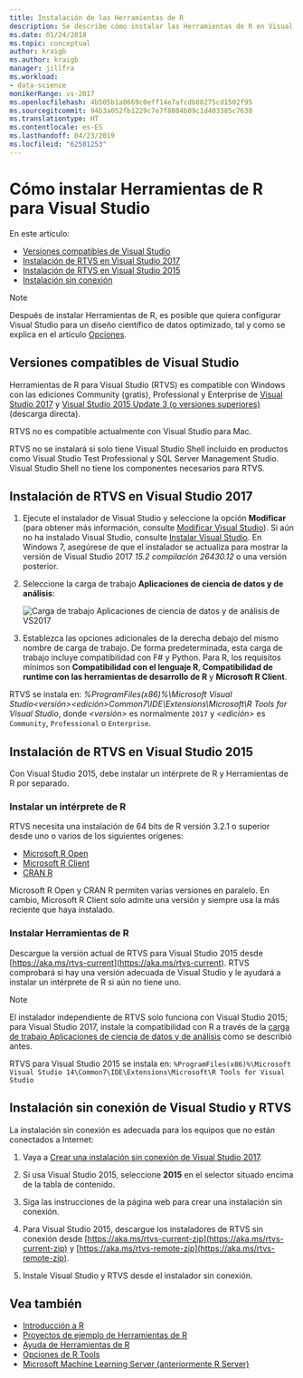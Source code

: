 ```yaml
---
title: Instalación de las Herramientas de R
description: Se describe cómo instalar las Herramientas de R en Visual Studio 2017 y Visual Studio 2015, incluidas las instalaciones sin conexión.
ms.date: 01/24/2018
ms.topic: conceptual
author: kraigb
ms.author: kraigb
manager: jillfra
ms.workload:
- data-science
monikerRange: vs-2017
ms.openlocfilehash: 4b505b1a8669c0eff14e7afcdb88275cd1502f95
ms.sourcegitcommit: 94b3a052fb1229c7e7f8804b09c1d403385c7630
ms.translationtype: HT
ms.contentlocale: es-ES
ms.lasthandoff: 04/23/2019
ms.locfileid: "62581253"
---
```

# <a name="how-to-install-r-tools-for-visual-studio"></a>Cómo instalar Herramientas de R para Visual Studio

En este artículo:

- [Versiones compatibles de Visual Studio](#supported-versions-of-visual-studio)
- [Instalación de RTVS en Visual Studio 2017](#install-rtvs-in-visual-studio-2017)
- [Instalación de RTVS en Visual Studio 2015](#install-rtvs-in-visual-studio-2015)
- [Instalación sin conexión](#offline-installation-of-visual-studio-and-rtvs)

> [!Note]
> Después de instalar Herramientas de R, es posible que quiera configurar Visual Studio para un diseño científico de datos optimizado, tal y como se explica en el artículo [Opciones](options-for-r-tools-in-visual-studio.md).

## <a name="supported-versions-of-visual-studio"></a>Versiones compatibles de Visual Studio

Herramientas de R para Visual Studio (RTVS) es compatible con Windows con las ediciones Community (gratis), Professional y Enterprise de [Visual Studio 2017](https://visualstudio.microsoft.com/vs/older-downloads/?utm_medium=microsoft&utm_source=docs.microsoft.com&utm_campaign=vs+2017+download) y [Visual Studio 2015 Update 3 (o versiones superiores)](http://go.microsoft.com/fwlink/?LinkId=691129) (descarga directa).

RTVS no es compatible actualmente con Visual Studio para Mac.

RTVS no se instalará si solo tiene Visual Studio Shell incluido en productos como Visual Studio Test Professional y SQL Server Management Studio. Visual Studio Shell no tiene los componentes necesarios para RTVS.

## <a name="install-rtvs-in-visual-studio-2017"></a>Instalación de RTVS en Visual Studio 2017

1. Ejecute el instalador de Visual Studio y seleccione la opción **Modificar** (para obtener más información, consulte [Modificar Visual Studio](../install/modify-visual-studio.md)). Si aún no ha instalado Visual Studio, consulte [Instalar Visual Studio](../install/install-visual-studio.md). En Windows 7, asegúrese de que el instalador se actualiza para mostrar la versión de Visual Studio 2017 *15.2 compilación 26430.12* o una versión posterior.

1. Seleccione la carga de trabajo **Aplicaciones de ciencia de datos y de análisis**:

    ![Carga de trabajo Aplicaciones de ciencia de datos y de análisis de VS2017](media/installation-data-science-workload.png)

1. Establezca las opciones adicionales de la derecha debajo del mismo nombre de carga de trabajo. De forma predeterminada, esta carga de trabajo incluye compatibilidad con F# y Python. Para R, los requisitos mínimos son **Compatibilidad con el lenguaje R**, **Compatibilidad de runtime con las herramientas de desarrollo de R** y **Microsoft R Client**.

RTVS se instala en: *%ProgramFiles(x86)%\Microsoft Visual Studio\<versión>\<edición>Common7\IDE\Extensions\Microsoft\R Tools for Visual Studio*, donde *\<versión>* es normalmente `2017` y *\<edición>* es `Community`, `Professional` o `Enterprise`.

## <a name="install-rtvs-in-visual-studio-2015"></a>Instalación de RTVS en Visual Studio 2015

Con Visual Studio 2015, debe instalar un intérprete de R y Herramientas de R por separado.

### <a name="install-an-r-interpreter"></a>Instalar un intérprete de R

RTVS necesita una instalación de 64 bits de R versión 3.2.1 o superior desde uno o varios de los siguientes orígenes:

- [Microsoft R Open](https://mran.microsoft.com/download/)
- [Microsoft R Client](/machine-learning-server/r-client/what-is-microsoft-r-client)
- [CRAN R](https://cran.r-project.org/bin/windows/base/)

Microsoft R Open y CRAN R permiten varias versiones en paralelo. En cambio, Microsoft R Client solo admite una versión y siempre usa la más reciente que haya instalado.

### <a name="install-the-r-tools"></a>Instalar Herramientas de R

Descargue la versión actual de RTVS para Visual Studio 2015 desde [https://aka.ms/rtvs-current](https://aka.ms/rtvs-current). RTVS comprobará si hay una versión adecuada de Visual Studio y le ayudará a instalar un intérprete de R si aún no tiene uno.

> [!Note]
> El instalador independiente de RTVS solo funciona con Visual Studio 2015; para Visual Studio 2017, instale la compatibilidad con R a través de la [carga de trabajo Aplicaciones de ciencia de datos y de análisis](#install-rtvs-in-visual-studio-2017) como se describió antes.

RTVS para Visual Studio 2015 se instala en: `%ProgramFiles(x86)%\Microsoft Visual Studio 14\Common7\IDE\Extensions\Microsoft\R Tools for Visual Studio`

## <a name="offline-installation-of-visual-studio-and-rtvs"></a>Instalación sin conexión de Visual Studio y RTVS

La instalación sin conexión es adecuada para los equipos que no están conectados a Internet:

1. Vaya a [Crear una instalación sin conexión de Visual Studio 2017](../install/create-an-offline-installation-of-visual-studio.md).

1. Si usa Visual Studio 2015, seleccione **2015** en el selector situado encima de la tabla de contenido.

1. Siga las instrucciones de la página web para crear una instalación sin conexión.

1. Para Visual Studio 2015, descargue los instaladores de RTVS sin conexión desde [https://aka.ms/rtvs-current-zip](https://aka.ms/rtvs-current-zip) y [https://aka.ms/rtvs-remote-zip](https://aka.ms/rtvs-remote-zip).

1. Instale Visual Studio y RTVS desde el instalador sin conexión.

## <a name="see-also"></a>Vea también

- [Introducción a R](getting-started-with-r.md)
- [Proyectos de ejemplo de Herramientas de R](getting-started-samples.md)
- [Ayuda de Herramientas de R](getting-started-help.md)
- [Opciones de R Tools](options-for-r-tools-in-visual-studio.md)
- [Microsoft Machine Learning Server (anteriormente R Server)](/machine-learning-server/)